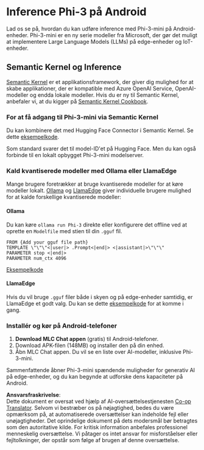 <!--
CO_OP_TRANSLATOR_METADATA:
{
  "original_hash": "9481b07dda8f9715a5d1ff43fb27568b",
  "translation_date": "2025-05-09T10:46:33+00:00",
  "source_file": "md/01.Introduction/03/Android_Inference.md",
  "language_code": "da"
}
-->
# **Inference Phi-3 på Android**

Lad os se på, hvordan du kan udføre inference med Phi-3-mini på Android-enheder. Phi-3-mini er en ny serie modeller fra Microsoft, der gør det muligt at implementere Large Language Models (LLMs) på edge-enheder og IoT-enheder.

## Semantic Kernel og Inference

[Semantic Kernel](https://github.com/microsoft/semantic-kernel) er et applikationsframework, der giver dig mulighed for at skabe applikationer, der er kompatible med Azure OpenAI Service, OpenAI-modeller og endda lokale modeller. Hvis du er ny til Semantic Kernel, anbefaler vi, at du kigger på [Semantic Kernel Cookbook](https://github.com/microsoft/SemanticKernelCookBook?WT.mc_id=aiml-138114-kinfeylo).

### For at få adgang til Phi-3-mini via Semantic Kernel

Du kan kombinere det med Hugging Face Connector i Semantic Kernel. Se dette [eksempelkode](https://github.com/Azure-Samples/Phi-3MiniSamples/tree/main/semantickernel?WT.mc_id=aiml-138114-kinfeylo).

Som standard svarer det til model-ID'et på Hugging Face. Men du kan også forbinde til en lokalt opbygget Phi-3-mini modelserver.

### Kald kvantiserede modeller med Ollama eller LlamaEdge

Mange brugere foretrækker at bruge kvantiserede modeller for at køre modeller lokalt. [Ollama](https://ollama.com/) og [LlamaEdge](https://llamaedge.com) giver individuelle brugere mulighed for at kalde forskellige kvantiserede modeller:

#### Ollama

Du kan køre `ollama run Phi-3` direkte eller konfigurere det offline ved at oprette en `Modelfile` med stien til din `.gguf` fil.

```gguf
FROM {Add your gguf file path}
TEMPLATE \"\"\"<|user|> .Prompt<|end|> <|assistant|>\"\"\"
PARAMETER stop <|end|>
PARAMETER num_ctx 4096
```

[Eksempelkode](https://github.com/Azure-Samples/Phi-3MiniSamples/tree/main/ollama?WT.mc_id=aiml-138114-kinfeylo)

#### LlamaEdge

Hvis du vil bruge `.gguf` filer både i skyen og på edge-enheder samtidig, er LlamaEdge et godt valg. Du kan se dette [eksempelkode](https://github.com/Azure-Samples/Phi-3MiniSamples/tree/main/wasm?WT.mc_id=aiml-138114-kinfeylo) for at komme i gang.

### Installér og kør på Android-telefoner

1. **Download MLC Chat appen** (gratis) til Android-telefoner.  
2. Download APK-filen (148MB) og installer den på din enhed.  
3. Åbn MLC Chat appen. Du vil se en liste over AI-modeller, inklusive Phi-3-mini.

Sammenfattende åbner Phi-3-mini spændende muligheder for generativ AI på edge-enheder, og du kan begynde at udforske dens kapaciteter på Android.

**Ansvarsfraskrivelse**:  
Dette dokument er oversat ved hjælp af AI-oversættelsestjenesten [Co-op Translator](https://github.com/Azure/co-op-translator). Selvom vi bestræber os på nøjagtighed, bedes du være opmærksom på, at automatiserede oversættelser kan indeholde fejl eller unøjagtigheder. Det oprindelige dokument på dets modersmål bør betragtes som den autoritative kilde. For kritisk information anbefales professionel menneskelig oversættelse. Vi påtager os intet ansvar for misforståelser eller fejltolkninger, der opstår som følge af brugen af denne oversættelse.